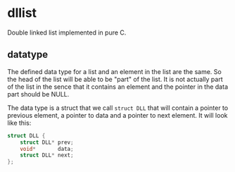 # dllist
Double linked list implemented in pure C.

## datatype
The defined data type for a list and an element in the list are the same. So the head of the list will be able to be "part" of the list. It is not actually part of the list in the sence that it contains an element and the pointer in the data part should be NULL.

The data type is a struct that we call `struct DLL` that will contain a pointer to previous element, a pointer to data and a pointer to next element. It will look like this:
```C
struct DLL {
    struct DLL* prev;
    void*       data;
    struct DLL* next;
};
```

